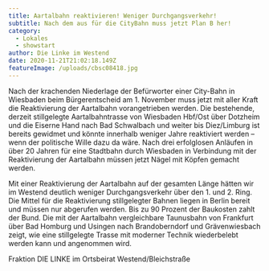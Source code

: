 ```yaml
---
title: Aartalbahn reaktivieren! Weniger Durchgangsverkehr!
subtitle: Nach dem aus für die CityBahn muss jetzt Plan B her!
category:
  - Lokales
  - showstart
author: Die Linke im Westend
date: 2020-11-21T21:02:18.149Z
featureImage: /uploads/cbsc08418.jpg
---
```

Nach der krachenden Niederlage der Befürworter einer City-Bahn in Wiesbaden beim Bürgerentscheid am 1. November muss jetzt mit aller Kraft die Reaktivierung der Aartalbahn vorangetrieben werden. Die bestehende, derzeit stillgelegte Aartalbahntrasse von Wiesbaden Hbf/Ost über Dotzheim und die Eiserne Hand nach Bad Schwalbach und weiter bis Diez/Limburg ist bereits gewidmet und könnte innerhalb weniger Jahre reaktiviert werden – wenn der politische Wille dazu da wäre. Nach drei erfolglosen Anläufen in über 20 Jahren für eine Stadtbahn durch Wiesbaden in Verbindung mit der Reaktivierung der Aartalbahn müssen jetzt Nägel mit Köpfen gemacht werden.

Mit einer Reaktivierung der Aartalbahn auf der gesamten Länge hätten wir im Westend deutlich weniger Durchgangsverkehr über den 1. und 2. Ring. Die Mittel für die Reaktivierung stillgelegter Bahnen liegen in Berlin bereit und müssen nur abgerufen werden. Bis zu 90 Prozent der Baukosten zahlt der Bund. Die mit der Aartalbahn vergleichbare Taunusbahn von Frankfurt über Bad Homburg und Usingen nach Brandoberndorf und Grävenwiesbach zeigt, wie eine stillgelegte Trasse mit moderner Technik wiederbelebt werden kann und angenommen wird.

Fraktion DIE LINKE im Ortsbeirat Westend/Bleichstraße